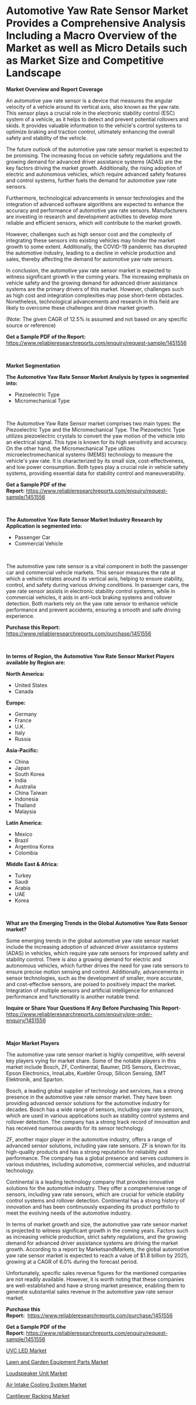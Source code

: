 <p><h1>Automotive Yaw Rate Sensor Market Provides a Comprehensive Analysis Including a Macro Overview of the Market as well as Micro Details such as Market Size and Competitive Landscape</h1></p><p><strong>Market Overview and Report Coverage</strong></p>
<p><p>An automotive yaw rate sensor is a device that measures the angular velocity of a vehicle around its vertical axis, also known as the yaw rate. This sensor plays a crucial role in the electronic stability control (ESC) system of a vehicle, as it helps to detect and prevent potential rollovers and skids. It provides valuable information to the vehicle's control systems to optimize braking and traction control, ultimately enhancing the overall safety and stability of the vehicle.</p><p>The future outlook of the automotive yaw rate sensor market is expected to be promising. The increasing focus on vehicle safety regulations and the growing demand for advanced driver assistance systems (ADAS) are the key factors driving the market growth. Additionally, the rising adoption of electric and autonomous vehicles, which require advanced safety features and control systems, further fuels the demand for automotive yaw rate sensors.</p><p>Furthermore, technological advancements in sensor technologies and the integration of advanced software algorithms are expected to enhance the accuracy and performance of automotive yaw rate sensors. Manufacturers are investing in research and development activities to develop more reliable and efficient sensors, which will contribute to the market growth.</p><p>However, challenges such as high sensor cost and the complexity of integrating these sensors into existing vehicles may hinder the market growth to some extent. Additionally, the COVID-19 pandemic has disrupted the automotive industry, leading to a decline in vehicle production and sales, thereby affecting the demand for automotive yaw rate sensors.</p><p>In conclusion, the automotive yaw rate sensor market is expected to witness significant growth in the coming years. The increasing emphasis on vehicle safety and the growing demand for advanced driver assistance systems are the primary drivers of this market. However, challenges such as high cost and integration complexities may pose short-term obstacles. Nonetheless, technological advancements and research in this field are likely to overcome these challenges and drive market growth.</p><p>(Note: The given CAGR of 12.5% is assumed and not based on any specific source or reference)</p></p>
<p><strong>Get a Sample PDF of the Report:</strong> <a href="https://www.reliableresearchreports.com/enquiry/request-sample/1451556">https://www.reliableresearchreports.com/enquiry/request-sample/1451556</a></p>
<p>&nbsp;</p>
<p><strong>Market Segmentation</strong></p>
<p><strong>The Automotive Yaw Rate Sensor Market Analysis by types is segmented into:</strong></p>
<p><ul><li>Piezoelectric Type</li><li>Micromechanical Type</li></ul></p>
<p>&nbsp;</p>
<p><p>The Automotive Yaw Rate Sensor market comprises two main types: the Piezoelectric Type and the Micromechanical Type. The Piezoelectric Type utilizes piezoelectric crystals to convert the yaw motion of the vehicle into an electrical signal. This type is known for its high sensitivity and accuracy. On the other hand, the Micromechanical Type utilizes microelectromechanical systems (MEMS) technology to measure the vehicle's yaw rate. It is characterized by its small size, cost-effectiveness, and low power consumption. Both types play a crucial role in vehicle safety systems, providing essential data for stability control and maneuverability.</p></p>
<p><strong>Get a Sample PDF of the Report:</strong>&nbsp;<a href="https://www.reliableresearchreports.com/enquiry/request-sample/1451556">https://www.reliableresearchreports.com/enquiry/request-sample/1451556</a></p>
<p>&nbsp;</p>
<p><strong>The Automotive Yaw Rate Sensor Market Industry Research by Application is segmented into:</strong></p>
<p><ul><li>Passenger Car</li><li>Commercial Vehicle</li></ul></p>
<p>&nbsp;</p>
<p><p>The automotive yaw rate sensor is a vital component in both the passenger car and commercial vehicle markets. This sensor measures the rate at which a vehicle rotates around its vertical axis, helping to ensure stability, control, and safety during various driving conditions. In passenger cars, the yaw rate sensor assists in electronic stability control systems, while in commercial vehicles, it aids in anti-lock braking systems and rollover detection. Both markets rely on the yaw rate sensor to enhance vehicle performance and prevent accidents, ensuring a smooth and safe driving experience.</p></p>
<p><strong>Purchase this Report:</strong>&nbsp; <a href="https://www.reliableresearchreports.com/purchase/1451556">https://www.reliableresearchreports.com/purchase/1451556</a></p>
<p>&nbsp;</p>
<p><strong>In terms of Region, the Automotive Yaw Rate Sensor Market Players available by Region are:</strong></p>
<p>
    <p> <strong> North America: </strong>
        <ul>
            <li>United States</li>
            <li>Canada</li>
        </ul>
        </p> 
    <p> <strong> Europe: </strong>
        <ul>
            <li>Germany</li>
            <li>France</li>
            <li>U.K.</li>
            <li>Italy</li>
            <li>Russia</li>
        </ul>
        </p> 
    <p> <strong> Asia-Pacific: </strong>
        <ul>
            <li>China</li>
            <li>Japan</li>
            <li>South Korea</li>
            <li>India</li>
            <li>Australia</li>
            <li>China Taiwan</li>
            <li>Indonesia</li>
            <li>Thailand</li>
            <li>Malaysia</li>
        </ul>
        </p> 
    <p> <strong> Latin America: </strong>
        <ul>
            <li>Mexico</li>
            <li>Brazil</li>
            <li>Argentina Korea</li>
            <li>Colombia</li>
        </ul>
        </p> 
    <p> <strong> Middle East & Africa: </strong>
        <ul>
            <li>Turkey</li>
            <li>Saudi</li>
            <li>Arabia</li>
            <li>UAE</li>
            <li>Korea</li>
        </ul>
    </p>
    </p>
<p>&nbsp;</p>
<p><strong>What are the Emerging Trends in the Global Automotive Yaw Rate Sensor market?</strong></p>
<p><p>Some emerging trends in the global automotive yaw rate sensor market include the increasing adoption of advanced driver assistance systems (ADAS) in vehicles, which require yaw rate sensors for improved safety and stability control. There is also a growing demand for electric and autonomous vehicles, which further drives the need for yaw rate sensors to ensure precise motion sensing and control. Additionally, advancements in sensor technologies, such as the development of smaller, more accurate, and cost-effective sensors, are poised to positively impact the market. Integration of multiple sensors and artificial intelligence for enhanced performance and functionality is another notable trend.</p></p>
<p><strong>Inquire or Share Your Questions If Any Before Purchasing This Report</strong>- <a href="https://www.reliableresearchreports.com/enquiry/pre-order-enquiry/1451556">https://www.reliableresearchreports.com/enquiry/pre-order-enquiry/1451556</a></p>
<p>&nbsp;</p>
<p><strong>Major Market Players</strong></p>
<p><p>The automotive yaw rate sensor market is highly competitive, with several key players vying for market share. Some of the notable players in this market include Bosch, ZF, Continental, Baumer, DIS Sensors, Electrovac, Epson Electronics, InnaLabs, Kuebler Group, Silicon Sensing, SMT Elektronik, and Sparton.</p><p>Bosch, a leading global supplier of technology and services, has a strong presence in the automotive yaw rate sensor market. They have been providing advanced sensor solutions for the automotive industry for decades. Bosch has a wide range of sensors, including yaw rate sensors, which are used in various applications such as stability control systems and rollover detection. The company has a strong track record of innovation and has received numerous awards for its sensor technology.</p><p>ZF, another major player in the automotive industry, offers a range of advanced sensor solutions, including yaw rate sensors. ZF is known for its high-quality products and has a strong reputation for reliability and performance. The company has a global presence and serves customers in various industries, including automotive, commercial vehicles, and industrial technology.</p><p>Continental is a leading technology company that provides innovative solutions for the automotive industry. They offer a comprehensive range of sensors, including yaw rate sensors, which are crucial for vehicle stability control systems and rollover detection. Continental has a strong history of innovation and has been continuously expanding its product portfolio to meet the evolving needs of the automotive industry.</p><p>In terms of market growth and size, the automotive yaw rate sensor market is projected to witness significant growth in the coming years. Factors such as increasing vehicle production, strict safety regulations, and the growing demand for advanced driver assistance systems are driving the market growth. According to a report by MarketsandMarkets, the global automotive yaw rate sensor market is expected to reach a value of $1.8 billion by 2025, growing at a CAGR of 6.0% during the forecast period.</p><p>Unfortunately, specific sales revenue figures for the mentioned companies are not readily available. However, it is worth noting that these companies are well-established and have a strong market presence, enabling them to generate substantial sales revenue in the automotive yaw rate sensor market.</p></p>
<p><strong>Purchase this Report:</strong>&nbsp;&nbsp;<a href="https://www.reliableresearchreports.com/purchase/1451556">https://www.reliableresearchreports.com/purchase/1451556</a></p>
<p></p>
<p><strong>Get a Sample PDF of the Report:</strong>&nbsp;<a href="https://www.reliableresearchreports.com/enquiry/request-sample/1451556">https://www.reliableresearchreports.com/enquiry/request-sample/1451556</a></p>
<p><p><a href="https://medium.com/@azadyoi012547/uvc-led-market-size-cagr-trends-2024-2030-633442028a77">UVC LED Market</a></p><p><a href="https://www.linkedin.com/pulse/lawn-garden-equipment-parts-market-challenges-opportunities-bruqe/">Lawn and Garden Equipment Parts Market</a></p><p><a href="https://medium.com/@fifth.dress.cause/loudspeaker-unit-market-research-report-its-history-and-forecast-2023-to-2030-046ec1a3a5b4">Loudspeaker Unit Market</a></p><p><a href="https://www.linkedin.com/pulse/air-intake-cooling-system-market-size-2023-2030-global-2kzfe/">Air Intake Cooling System Market</a></p><p><a href="https://www.linkedin.com/pulse/cantilever-racking-market-size-growth-forecast-from-2023-usaue/">Cantilever Racking Market</a></p></p>